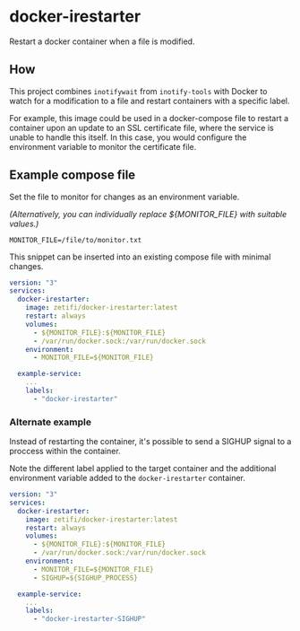 # docker-irestarter

Restart a docker container when a file is modified.

## How

This project combines `inotifywait` from `inotify-tools` with Docker to watch for a modification to a file and restart containers with a specific label.

For example, this image could be used in a docker-compose file to restart a container upon an update to an SSL certificate file, where the service is unable to handle this itself. In this case, you would configure the environment variable to monitor the certificate file.

## Example compose file
Set the file to monitor for changes as an environment variable.

*(Alternatively, you can individually replace ${MONITOR_FILE} with suitable values.)*
```
MONITOR_FILE=/file/to/monitor.txt
```

This snippet can be inserted into an existing compose file with minimal changes.
```yml
version: "3"
services:
  docker-irestarter:
    image: zetifi/docker-irestarter:latest
    restart: always
    volumes:
      - ${MONITOR_FILE}:${MONITOR_FILE}
      - /var/run/docker.sock:/var/run/docker.sock
    environment:
      - MONITOR_FILE=${MONITOR_FILE}

  example-service:
    ...
    labels:
      - "docker-irestarter"
```

### Alternate example
Instead of restarting the container, it's possible to send a SIGHUP signal to a proccess within the container.

Note the different label applied to the target container and the additional environment variable added to the `docker-irestarter` container.
```yml
version: "3"
services:
  docker-irestarter:
    image: zetifi/docker-irestarter:latest
    restart: always
    volumes:
      - ${MONITOR_FILE}:${MONITOR_FILE}
      - /var/run/docker.sock:/var/run/docker.sock
    environment:
      - MONITOR_FILE=${MONITOR_FILE}
      - SIGHUP=${SIGHUP_PROCESS}

  example-service:
    ...
    labels:
      - "docker-irestarter-SIGHUP"
```
<!--
### Publishing

Notes for building and publishing
```bash
# For publish:
docker buildx build --push --platform linux/arm64/v8,linux/amd64 --tag zetifi/docker-irestarter:latest .

# For dev:
docker build --tag zetifi/docker-irestarter:latest .                                                    
```

### Full working example

Dockerfile.example-service
```yml
FROM alpine:latest

RUN touch example.log

CMD ["tail", "-f", "example.log"]
```

docker-compose.yml
```yml
version: "3"
services:
  docker-irestarter:
    build:
      context: .
    restart: always
    volumes:
      - ${MONITOR_FILE}:${MONITOR_FILE}
      - /var/run/docker.sock:/var/run/docker.sock
    environment:
      - MONITOR_FILE=${MONITOR_FILE}

  example-service:
    build:
      context: .
      dockerfile: Dockerfile.example-service
    labels:
      - "docker-irestarter"
```
-->
